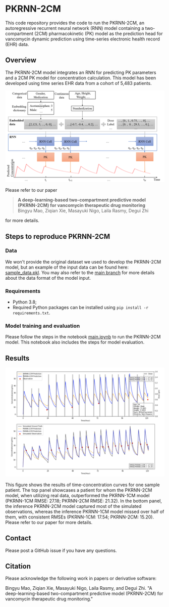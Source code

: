 # PKRNN-2CM

This code repository provides the code to run the PKRNN-2CM, an autoregressive recurrent neural network (RNN) model containing a two-compartment (2CM) pharmacokinetic (PK) model as the prediction head for vancomycin dynamic prediction using time-series electronic health record (EHR) data.

## Overview

The PKRNN-2CM model integrates an RNN for predicting PK parameters and a 2CM PK model for concentration calculation. This model has been developed using time series EHR data from a cohort of 5,483 patients.

<img src="PKRNN-2CM model architecture.png"/> <br>

Please refer to our paper

>**A deep-learning-based two-compartment predictive model (PKRNN-2CM) for vancomycin therapeutic drug monitoring**<br>Bingyu Mao, Ziqian Xie, Masayuki Nigo, Laila Rasmy, Degui Zhi

for more details.

## Steps to reproduce PKRNN-2CM

### Data

We won't provide the original dataset we used to develop the PKRNN-2CM model, but an example of the input data can be found here: [sample_data.pkl](https://github.com/ZhiGroup/PK-RNN/blob/main/sample_data.pkl). You may also refer to the [main branch](https://github.com/ZhiGroup/PK-RNN) for more details about the data format of the model input.

### Requirements

- Python 3.8;
- Required Python packages can be installed using `pip install -r requirements.txt`.

### Model training and evaluation

Please follow the steps in the notebook [main.ipynb](https://github.com/BingyuMao/vanco_2cm/blob/main/main.ipynb) to run the PKRNN-2CM model. This notebook also includes the steps for model evaluation.

## Results

<img src="Results.PNG"/> <be>

This figure shows the results of time-concentration curves for one sample patient. The top panel showcases a patient for whom the PKRNN-2CM model, when utilizing real data, outperformed the PKRNN-1CM model (PKRNN-1CM RMSE: 27.18; PKRNN-2CM RMSE: 21.32). In the bottom panel, the inference PKRNN-2CM model captured most of the simulated observations, whereas the inference PKRNN-1CM model missed over half of them, with consistent RMSEs (PKRNN-1CM: 17.54; PKRNN-2CM: 15.20). Please refer to our paper for more details.

## Contact

Please post a GitHub issue if you have any questions.

## Citation

Please acknowledge the following work in papers or derivative software:

Bingyu Mao, Ziqian Xie, Masayuki Nigo, Laila Rasmy, and Degui Zhi. "A deep-learning-based two-compartment predictive model (PKRNN-2CM) for vancomycin therapeutic drug monitoring."
